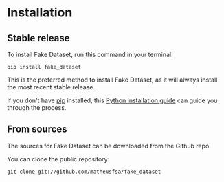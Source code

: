# Installation

## Stable release

To install Fake Dataset, run this command in your terminal:

```
pip install fake_dataset
```

This is the preferred method to install Fake Dataset, as it will always install the most recent stable release.

If you don't have [pip](https://pip.pypa.io) installed, this [Python installation guide](http://docs.python-guide.org/en/latest/starting/installation/) can guide you through the process.

## From sources

The sources for Fake Dataset can be downloaded from the Github repo.

You can clone the public repository:

```
git clone git://github.com/matheusfsa/fake_dataset
```
